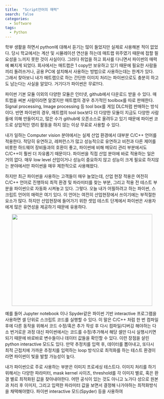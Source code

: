 ```yaml
---
title:  "Script언어의 매력"
search: false
categories: 
  - Software
tags:
  - Python
---
```

학부 생활을 하면서 python에 대해서 듣기는 많이 들었지만 실제로 사용해본 적이 없었다. 당시 학교에서는 계산 및 시뮬레이션 연산을 하는데 매트랩 위주였기 때문에 접할 필요성을 느끼지 못한 것이 사실이다. 그러다 취업을 하고 회사를 다니면서 파이썬의 매력에 빠지게 되었다. 회사에서는 매트랩은 1 copy만 보유하고 있기 때문에 필요한 사람들끼리 돌려쓰거나, 공용 PC에 설치해서 사용하는 방법으로 사용하는데는 한계가 있다. 그래서 찾아보니 내가 매트랩으로 하는 간단한 이미지 처리는 파이썬으로도 충분히 하고도 남는다는 사실을 알았다. 거기다가 파이썬은 무료!!다.

파이썬 기본 모듈 이외의 다양한 모듈은 인터넷, github에서 다운로드 받을 수 있다. 매트랩을 써본 사람이라면 알겠지만 매트랩의 경우 추가적인 toolbox를 따로 판매한다. Signal processing, Image processing 등 tool box를 게임 DLC처럼 판매하는 방식이다. 반면 파이썬의 경우, 매트랩의 tool box보다 더 다양한 모듈이 지금도 다양한 사람들에 의해 만들어지고, 많은 수가 github에 오픈소스로 올려두고 있기 때문에 파이썬 코드로 상업적인 영리 활동을 하지 않는 이상 무료로 사용할 수 있다.

내가 일하는 Computer vision 분야에서는 실제 산업 환경에서 대부분 C/C++ 언어를 적용한다. 적당히 유연하고, 레퍼런스가 많고 성능적으로 유연하고 비전과 다른 제어를 비롯한 하드웨어 장비들과의 호환이 좋고, 파이썬에 비해 메모리 관리 부분에서도 C/C++이 훨씬 더 자유롭기 때문이다. 파이썬을 직접 산업 분야에 바로 적용하는 일은 거의 없다. 매우 low level 산업이거나 성능이 중요하지 않고 성능이 크게 필요로 하지않는 분야에서만 파이썬을 매우 제한적으로 사용해왔다.

하지만 최근 파이썬을 사용하는 고객들이 매우 늘었는데, 산업 현장 적용은 여전히 C/C++ 언어로 진행하되 최적 환경 및 파라미터를 찾는 부분, 그리고 적용 전 테스트 부분을 파이썬으로 자동화 시켜놓고 있다. 그렇다. 오늘 내가 어필하려고 하는 파이썬, 스크립트 언어의 매력은 여기 있다. 이 언어는 여전히 산업현장에서 쓰이기에는 부적절한 요소가 많다. 하지만 산업현장에 들어가기 위한 셋업 테스트 단계에서 파이썬은 사용자에게 많은 유연성을 제공하기 때문에 유용하다.  

<p align="center">
	<img width="460" height="300" data-action="zoom" src= "/assets/MyImages/2020-08-24.png" >
</p>

예를 들어 Jupyter notebook 이나 Spyder같은 파이썬 기반 interactive 프로그램을 사용하면 셀 단위로 스크립트 코드를 실행할 수 있다. 이 말은 C/C++ 처럼 한 번 컴파일 후에 다른 동작을 위해서 코드 수정/혹은 추가 작성 후 다시 컴파일/디버깅 해야하는 다소 번거로운 과정 대신 파이썬에서는 코드를 수정/추가해서 해당 셀만 다시 실행시키면 되기 때문에 바로바로 변수들이나 데이터 값들을 확인할 수 있다. 이런 장점을 살린 python interactive 모드도 있다. 만약 추정치를 입력 후, 데이터를 뽑아내고, 또다시 최적 근접치에 가까운 추정치를 입력하는 loop 방식으로 최적화를 하는 테스트 환경이라면 파이썬이 빛을 발할 가능성이 높다.

내가 파이썬으로 주로 사용하는 부분은 이미지 프로세싱 테스트다. 이미지 처리를 하기 위해서는 다양한 파라미터, mask kernel 사이즈, threshold를 각 이미지 별로, 혹은 환경 별로 최적화된 값을 찾아내야한다. 어떤 공식이 있는 것도 아니고 노가다 성으로 원본과 처리 후 이미지, 그리고 입력한 파라미터 값을 보면서 결정해 나가야하는 최적화방식을 채택해야했다. 파이썬 interactive 모드(Spyder) 등을 사용하여 